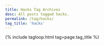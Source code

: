 ```yaml
---
title: Hacks Tag Archives
desc: All posts tagged hacks.
permalink: /tag/hacks/
tag_title: 'hacks'
---
```

{% include tagloop.html tag=page.tag_title %}